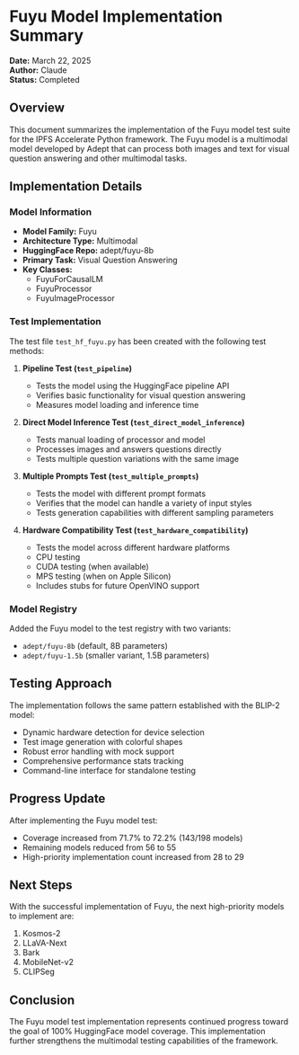 # Fuyu Model Implementation Summary

**Date:** March 22, 2025  
**Author:** Claude  
**Status:** Completed  

## Overview

This document summarizes the implementation of the Fuyu model test suite for the IPFS Accelerate Python framework. The Fuyu model is a multimodal model developed by Adept that can process both images and text for visual question answering and other multimodal tasks.

## Implementation Details

### Model Information
- **Model Family:** Fuyu
- **Architecture Type:** Multimodal
- **HuggingFace Repo:** adept/fuyu-8b
- **Primary Task:** Visual Question Answering
- **Key Classes:** 
  - FuyuForCausalLM
  - FuyuProcessor
  - FuyuImageProcessor

### Test Implementation
The test file `test_hf_fuyu.py` has been created with the following test methods:

1. **Pipeline Test (`test_pipeline`)**
   - Tests the model using the HuggingFace pipeline API
   - Verifies basic functionality for visual question answering
   - Measures model loading and inference time

2. **Direct Model Inference Test (`test_direct_model_inference`)**
   - Tests manual loading of processor and model
   - Processes images and answers questions directly
   - Tests multiple question variations with the same image

3. **Multiple Prompts Test (`test_multiple_prompts`)**
   - Tests the model with different prompt formats
   - Verifies that the model can handle a variety of input styles
   - Tests generation capabilities with different sampling parameters

4. **Hardware Compatibility Test (`test_hardware_compatibility`)**
   - Tests the model across different hardware platforms
   - CPU testing
   - CUDA testing (when available)
   - MPS testing (when on Apple Silicon)
   - Includes stubs for future OpenVINO support

### Model Registry
Added the Fuyu model to the test registry with two variants:
- `adept/fuyu-8b` (default, 8B parameters)
- `adept/fuyu-1.5b` (smaller variant, 1.5B parameters)

## Testing Approach

The implementation follows the same pattern established with the BLIP-2 model:
- Dynamic hardware detection for device selection
- Test image generation with colorful shapes
- Robust error handling with mock support
- Comprehensive performance stats tracking
- Command-line interface for standalone testing

## Progress Update

After implementing the Fuyu model test:
- Coverage increased from 71.7% to 72.2% (143/198 models)
- Remaining models reduced from 56 to 55
- High-priority implementation count increased from 28 to 29

## Next Steps

With the successful implementation of Fuyu, the next high-priority models to implement are:
1. Kosmos-2
2. LLaVA-Next
3. Bark
4. MobileNet-v2
5. CLIPSeg

## Conclusion

The Fuyu model test implementation represents continued progress toward the goal of 100% HuggingFace model coverage. This implementation further strengthens the multimodal testing capabilities of the framework.